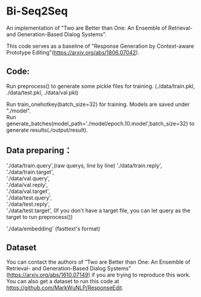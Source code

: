 # Bi-Seq2Seq
An implementation of "Two are Better than One: An Ensemble of Retrieval- and Generation-Based Dialog Systems".

This code serves as a baseline of "Response Generation by Context-aware Prototype Editing"(https://arxiv.org/abs/1806.07042). 


## Code:

Run preprocess() to generate some pickle files for training. (./data/train.pkl, ./data/test.pkl, ./data/val.pkl) 

Run train_onehotkey(batch_size=32) for training. Models are saved under "./model".  
Run generate_batches(model_path='./model/epoch.10.model',batch_size=32) to generate results(./output/result). 


## Data preparing：  

'./data/train.query',(raw querys, line by line)
'./data/train.reply',  
'./data/train.target',  
'./data/val.query',  
'./data/val.reply',  
'./data/val.target',  
'./data/test.query',  
'./data/test.reply',  
'./data/test.target', (If you don't have a target file, you can let query as the target to run preprocess())

'./data/embedding' (fasttext's format)  


## Dataset

You can contact the authors of “Two are Better than One: An Ensemble of Retrieval- and Generation-Based Dialog Systems” (https://arxiv.org/abs/1610.07149) if you are trying to reproduce this work. You can also get a dataset to run this code at https://github.com/MarkWuNLP/ResponseEdit.
